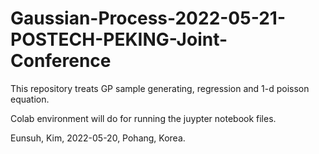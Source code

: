 # Gaussian-Process-2022-05-21-POSTECH-PEKING-Joint-Conference
This repository treats GP sample generating, regression and 1-d poisson equation.

Colab environment will do for running the juypter notebook files.

Eunsuh, Kim, 2022-05-20, Pohang, Korea.
